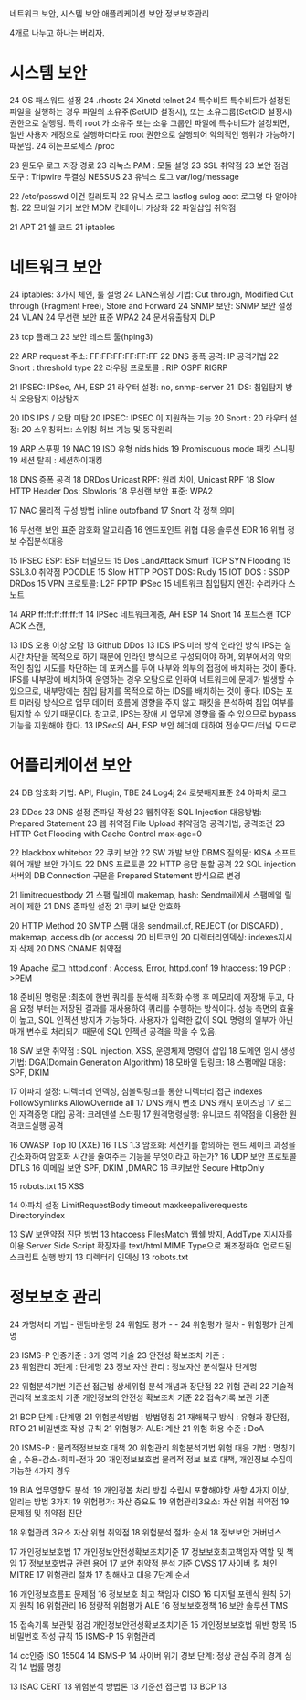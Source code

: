 네트워크 보안, 시스템 보안 애플리케이션 보안 정보보호관리

4개로 나누고 하나는 버리자.

# 시스템 보안

24 OS 패스워드 설정
24 .rhosts
24 Xinetd telnet
24 특수비트
특수비트가 설정된 파일을 실행하는 경우 파일의 소유주(SetUID 설정시), 또는 소유그룹(SetGID 설정시) 권한으로 실행됨. 특히 root 가 소유주 또는 소유 그룹인 파일에 특수비트가 설정되면, 일반 사용자 계정으로 실행하더라도 root 권한으로 실행되어 악의적인 행위가 가능하기 때문임.
24 히든프로세스 /proc

23 윈도우 로그 저장 경로
23 리눅스 PAM : 모둘 설명
23 SSL 취약점
23 보안 점검 도구 : Tripwire 무결성 NESSUS
23 유닉스 로그 var/log/message

22 /etc/passwd 이건 킬러토픽
22 유닉스 로그 lastlog sulog acct 로그명 다 알아야함.
22 모바일 기기 보안 MDM 컨테이너 가상화
22 파일삽입 취약점

21 APT
21 쉘 코드
21 iptables

# 네트워크 보안

24 iptables: 3가지 체인, 룰 설명
24 LAN스위칭 기법: Cut through, Modified Cut through (Fragment Free), Store and Forward
24 SNMP 보안: SNMP 보안 설정
24 VLAN
24 무선랜 보안 표준 WPA2
24 문서유출탐지 DLP

23 tcp 플래그
23 보안 테스트 툴(hping3)

22 ARP request 주소: FF:FF:FF:FF:FF:FF
22 DNS 증폭 공격: IP 공격기법
22 Snort : threshold type
22 라우팅 프로토콜 : RIP OSPF RIGRP

21 IPSEC: IPSec, AH, ESP
21 라우터 설정: no, snmp-server
21 IDS: 칩입탐지 방식 오용탐지 이상탐지

20 IDS IPS / 오탐 미탐
20 IPSEC: IPSEC 이 지원하는 기능
20 Snort :
20 라우터 설정:
20 스위칭허브: 스위칭 허브 기능 및 동작원리

19 ARP 스푸핑
19 NAC
19 ISD 유형 nids hids
19 Promiscuous mode 패킷 스니핑
19 세션 탈취 : 세션하이재킹

18 DNS 증폭 공격
18 DRDos Unicast RPF: 원리 차이, Unicast RPF
18 Slow HTTP Header Dos: Slowloris
18 무선랜 보안 표준: WPA2

17 NAC 물리적 구성 방법 inline outofband
17 Snort 각 정책 의미

16 무선랜 보안 표준 암호화 알고리즘
16 엔드포인트 위협 대응 솔루션 EDR
16 위협 정보 수집분석대응

15 IPSEC ESP: ESP 터널모드
15 Dos LandAttack Smurf TCP SYN Flooding
15 SSL3.0 취약점 POODLE
15 Slow HTTP POST DOS: Rudy
15 IOT DOS : SSDP DRDos
15 VPN 프로토콜: L2F PPTP IPSec
15 네트워크 침입탐지 엔진: 수리카다 스노트

14 ARP ff:ff:ff:ff:ff:ff
14 IPSec 네트워크계층, AH ESP
14 Snort
14 포트스캔 TCP ACK 스캔,

13 IDS 오용 이상 오탐
13 Github DDos
13 IDS IPS 미러 방식 인라인 방식
IPS는 실시간 차단을 목적으로 하기 때문에 인라인 방식으로 구성되어야 하며, 외부에서의 악의적인 침입 시도를 차단하는 데 포커스를 두어 내부와 외부의 접점에 배치하는 것이 좋다. IPS를 내부망에 배치하여 운영하는 경우 오탐으로 인하여 네트워크에 문제가 발생할 수 있으므로, 내부망에는 침입 탐지를 목적으로 하는 IDS를 배치하는 것이 좋다. IDS는 포트 미러링 방식으로 업무 데이터 흐름에 영향을 주지 않고 패킷을 분석하여 침입 여부를 탐지할 수 있기 때문이다. 참고로, IPS는 장애 시 업무에 영향을 줄 수 있으므로 bypass 기능을 지원해야 한다.
13 IPSec의 AH, ESP 보안 헤더에 대하여 전송모드/터널 모드로

# 어플리케이션 보안

24 DB 암호화 기법: API, Plugin, TBE
24 Log4j
24 로봇배제표준
24 아파치 로그

23 DDos
23 DNS 설정 존파일 작성
23 웹취약점 SQL Injection 대응방법: Prepared Statement
23 웹 취약점 File Upload 취약점명 공격기법, 공격조건
23 HTTP Get Flooding with Cache Control max-age=0

22 blackbox whitebox
22 쿠키 보안
22 SW 개발 보안 DBMS 질의문: KISA 소프트웨어 개발 보안 가이드
22 DNS 프로토콜
22 HTTP 응답 분할 공격
22 SQL injection 서버의 DB Connection 구문을 Prepared Statement 방식으로 변경

21 limitrequestbody
21 스팸 릴레이 makemap, hash: Sendmail에서 스팸메일 릴레이 제한
21 DNS 존파일 설정
21 쿠키 보안 암호화

20 HTTP Method
20 SMTP 스팸 대응 sendmail.cf, REJECT (or DISCARD) , makemap, access.db (or access)
20 비트코인
20 디렉터리인덱싱: indexes지시자 삭제
20 DNS CNAME 취약점

19 Apache 로그 httpd.conf : Access, Error, httpd.conf
19 htaccess:
19 PGP : >PEM

18 준비된 명령문 :최초에 한번 쿼리를 분석해 최적화 수행 후 메모리에 저장해 두고, 다음 요청 부터는 저장된 결과를 재사용하여 쿼리를 수행하는 방식이다. 성능 측면의 효율이 높고, SQL 인젝션 방지가 가능하다. 사용자가 입력한 값이 SQL 명령의 일부가 아닌 매개 변수로 처리되기 때문에 SQL 인젝션 공격을 막을 수 있음.

18 SW 보안 취약점 : SQL Injection, XSS, 운영체제 명령어 삽입
18 도메인 임시 생성 기법: DGA(Domain Generation Algorithm)
18 모바일 딥링크:
18 스팸메일 대응: SPF, DKIM

17 아파치 설정: 디렉터리 인덱싱, 심볼릭링크를 통한 디렉터리 접근 indexes FollowSymlinks AllowOverride all
17 DNS 캐시 변조 DNS 캐시 포이즈닝
17 로그인 자격증명 대입 공격: 크레덴셜 스터핑
17 원격명령실행: 유니코드 취약점을 이용한 원격코드실행 공격

16 OWASP Top 10 (XXE)
16 TLS 1.3 암호화: 세션키를 합의하는 핸드 셰이크 과정을 간소화하여 암호화 시간을 줄여주는 기능을 무엇이라고 하는가?
16 UDP 보안 프로토콜 DTLS
16 이메일 보안 SPF, DKIM ,DMARC
16 쿠키보안 Secure HttpOnly

15 robots.txt
15 XSS

14 아파치 설정 LimitRequestBody timeout maxkeepaliverequests Directoryindex

13 SW 보안약점 진단 방법
13 htaccess FilesMatch 웹쉘 방지, AddType 지시자를 이용 Server Side Script 확장자를 text/html MIME Type으로 재조정하여 업로드된 스크립트 실행 방지
13 디렉터리 인덱싱
13 robots.txt

# 정보보호 관리

24 가명처리 기법 - 랜덤바운딩
24 위험도 평가 - -
24 위험평가 절차 - 위험평가 단계명

23 ISMS-P 인증기준 : 3개 영역 기술
23 안전성 확보조치 기준 :  
23 위험관리 3단계 : 단계명
23 정보 자산 관리 : 정보자산 분석절차 단계명

22 위험분석기번 기준선 접근법 상세위험 분석 개념과 장단점
22 위험 관리
22 기술적 관리적 보호조치 기준 개인정보의 안전성 확보조치 기준
22 접속기록 보관 기준

21 BCP 단계 : 단계명
21 위험분석방법 : 방법명칭
21 재해복구 방식 : 유형과 장단점, RTO
21 비밀번호 작성 규칙
21 위험평가 ALE: 계산
21 위험 허용 수준 : DoA

20 ISMS-P : 물리적정보보호 대책
20 위험관리 위험분석기법 위험 대응 기법 : 명칭기술 , 수용-감소-회피-전가
20 개인정보보호법 물리적 정보 보호 대책, 개인정보 수집이 가능한 4가지 경우

19 BIA 업무영향도 분석:
19 개인정봅 처리 방침 수립시 포함해야항 사항 4가지 이상, 알리는 방법 3가지
19 위험평가: 자산 중요도
19 위험관리3요소: 자산 위협 취약점
19 문제점 및 취약점 진단

18 위험관리 3요소 자산 위협 취약점
18 위험분석 절차: 순서
18 정보보안 거버넌스

17 개인정보보호법
17 개인정보안전성확보조치기준
17 정보보호최고책임자 역할 및 책임
17 정보보호법규 관련 용어
17 보안 취약점 분석 기준 CVSS
17 사이버 킬 체인 MITRE
17 위험관리 절차
17 침해사고 대응 7단계 순서

16 개인정보흐름표 문제점
16 정보보호 최고 책임자 CISO
16 디지털 포렌식 원칙 5가지 원칙
16 위험관리
16 정량적 위험평가 ALE
16 정보보호정책
16 보안 솔루션 TMS

15 접속기록 보관및 점검 개인정보안전성확보조치기준
15 개인정보보호법 위반 항목
15 비밀번호 작성 규칙
15 ISMS-P
15 위험관리

14 cc인증 ISO 15504
14 ISMS-P
14 사이버 위기 경보 단계: 정상 관심 주의 경계 심각
14 법률 명칭

13 ISAC CERT
13 위험분석 방법론
13 기준선 접근법
13 BCP
13

